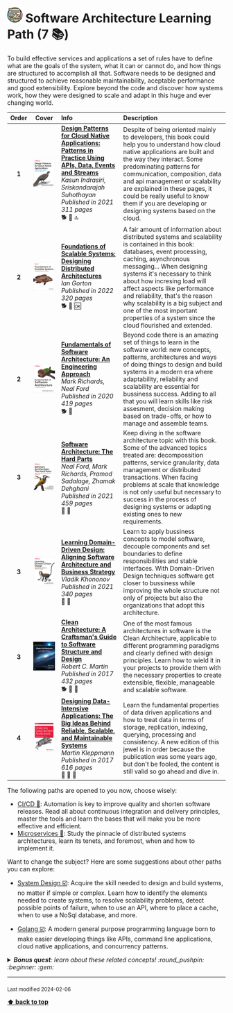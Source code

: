 [//]: # (Auto generated file from templates)

# <img height="35" src="/assets/learning-paths/icons/software-architecture.png" alt="software-architecture" title="Software Architecture"/> Software Architecture Learning Path (7 :books:)

To build effective services and applications a set of rules have to define what are the goals of the system, what it can or cannot do, and how things are structured to accomplish all that. Software needs to be designed and structured to achieve reasonable maintainability, aceptable performance and good extensibility. Explore beyond the code and discover how systems work, how they were designed to scale and adapt in this huge and ever changing world.

| Order | Cover | Info | Description |
| :---: | :---: | :--- | :--- |
| **1** | ![img](/assets/books/covers/design-patterns-for-cloud-native-applications.jpeg) | [**Design Patterns for Cloud Native Applications: Patterns in Practice Using APIs, Data, Events and Streams**](https://learning.oreilly.com/library/view/-/9781492090700/) <br> *Kasun Indrasiri, Sriskandarajah Suhothayan* <br> *Published in 2021* <br> *311 pages* <br> :dog2: :green_book: :top: | Despite of being oriented mainly to developers, this book could help you to understand how cloud native applications are built and the way they interact. Some predominating patterns for communication, composition, data and api management or scalability are explained in these pages, it could be really useful to know them if you are developing or designing systems based on the cloud. |
| **2** | ![img](/assets/books/covers/foundations-of-scalable-systems.jpeg) | [**Foundations of Scalable Systems: Designing Distributed Architectures**](https://www.oreilly.com/library/view/foundations-of-scalable/9781098106058/) <br> *Ian Gorton* <br> *Published in 2022* <br> *320 pages* <br> :dog2: :green_book: :ok: | A fair amount of information about distributed systems and scalability is contained in this book: databases, event processing, caching, asynchronous messaging... When designing systems it's necessary to think about how incresing load will affect aspects like performance and reliability, that's the reason why scalability is a big subject and one of the most important properties of a system since the cloud flourished and extended. |
| **2** | ![img](/assets/books/covers/fundamentals-of-software-architecture.jpeg) | [**Fundamentals of Software Architecture: An Engineering Approach**](https://www.oreilly.com/library/view/fundamentals-of-software/9781492043447/) <br> *Mark Richards, Neal Ford* <br> *Published in 2020* <br> *419 pages* <br> :dog2: :blue_book: | Beyond code there is an amazing set of things to learn in the software world: new concepts, patterns, architectures and ways of doing things to design and build systems in a modern era where adaptability, reliability and scalability are essential for bussiness success. Adding to all that you will learn skills like risk assesment, decision making based on trade-offs, or how to manage and assemble teams. |
| **3** | ![img](/assets/books/covers/software-architecture-the-hard-parts.jpeg) | [**Software Architecture: The Hard Parts**](https://learning.oreilly.com/library/view/-/9781492086888/) <br> *Neal Ford, Mark Richards, Pramod Sadalage, Zhamak Dehghani* <br> *Published in 2021* <br> *459 pages* <br> :tiger2: :blue_book: | Keep diving in the software architecture topic with this book. Some of the advanced topics treated are: decompossition patterns, service granularity, data management or distributed transactions. When facing problems at scale that knowledge is not only useful but necessary to success in the process of designing systems or adapting existing ones to new requirements. |
| **3** | ![img](/assets/books/covers/learning-domain-driven-design.jpeg) | [**Learning Domain-Driven Design: Aligning Software Architecture and Business Strategy**](https://learning.oreilly.com/library/view/-/9781098100124/) <br> *Vladik Khononov* <br> *Published in 2021* <br> *340 pages* <br> :tiger2: :blue_book: | Learn to apply bussiness concepts to model software, decouple components and set boundaries to define responsibilities and stable interfaces. With Domain-Driven Design techniques software get closer to bussiness while improving the whole structure not only of projects but also the organizations that adopt this architecture. |
| **3** | ![img](/assets/books/covers/clean-architecture.jpeg) | [**Clean Architecture: A Craftsman's Guide to Software Structure and Design**](https://learning.oreilly.com/library/view/-/9780134494272/) <br> *Robert C. Martin* <br> *Published in 2017* <br> *432 pages* <br> :dog2: :orange_book: :arrows_counterclockwise: | One of the most famous architectures in software is the Clean Architecture, applicable to different programming paradigms and clearly defined with design principles. Learn how to wield it in your projects to provide them with the necessary properties to create extensible, flexible, manageable and scalable software. |
| **4** | ![img](/assets/books/covers/designing-data-intensive-applications.jpeg) | [**Designing Data-Intensive Applications: The Big Ideas Behind Reliable, Scalable, and Maintainable Systems**](https://learning.oreilly.com/library/view/-/9781491903063/) <br> *Martin Kleppmann* <br> *Published in 2017* <br> *616 pages* <br> :tiger2: :orange_book: :arrows_counterclockwise: | Learn the fundamental properties of data driven applications and how to treat data in terms of storage, replication, indexing, querying, processing and consistency. A new edition of this jewel is in order because the publication was some years ago, but don't be fooled, the content is still valid so go ahead and dive in. |

The following paths are opened to you now, choose wisely:

- [CI/CD :construction:](/content/learning-paths/cicd): Automation is key to improve quality and shorten software releases. Read all about continuous integration and delivery principles, master the tools and learn the bases that will make you be more effective and efficient.
- [Microservices :construction:](/content/learning-paths/microservices): Study the pinnacle of distributed systems architectures, learn its tenets, and foremost, when and how to implement it.


Want to change the subject? Here are some suggestions about other paths you can explore:

- [System Design :ballot_box_with_check:](/content/learning-paths/system-design): Acquire the skill needed to design and build systems, no matter if simple or complex. Learn how to identify the elements needed to create systems, to resolve scalability problems, detect possible points of failure, when to use an API, where to place a cache, when to use a NoSql database, and more.

- [Golang :ballot_box_with_check:](/content/learning-paths/golang): A modern general purpose programming language born to make easier developing things like APIs, command line applications, cloud native applications, and concurrency patterns.


<details><summary><i><b>Bonus quest</b>: learn about these related concepts! :round_pushpin: :beginner: :gem: </i></summary>
<p>

<sub>#extensibility #scalability #clean-code #domain-driven-design #heaxagonal-architecture</sub>

</p>
</details>

---
<sub>Last modified 2024-02-06</sub>

[**⬆ back to top**](#software-architecture-learning-path)
